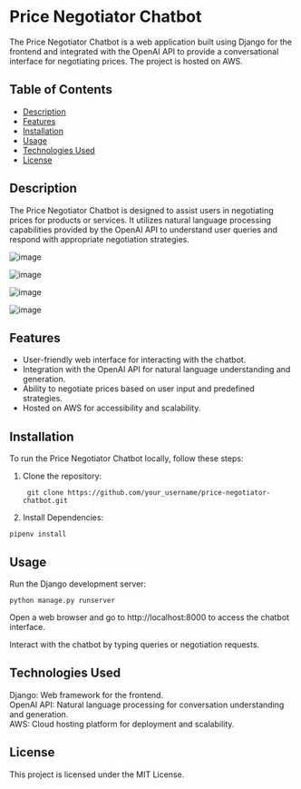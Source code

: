 # Price Negotiator Chatbot

The Price Negotiator Chatbot is a web application built using Django for the frontend and integrated with the OpenAI API to provide a conversational interface for negotiating prices. The project is hosted on AWS.

## Table of Contents

- [Description](#description)
- [Features](#features)
- [Installation](#installation)
- [Usage](#usage)
- [Technologies Used](#technologies-used)
- [License](#license)

## Description

The Price Negotiator Chatbot is designed to assist users in negotiating prices for products or services. It utilizes natural language processing capabilities provided by the OpenAI API to understand user queries and respond with appropriate negotiation strategies.

![image](https://github.com/venkateshsridharann/Price-Negotiator-Chatbot/assets/36308828/79bf0e33-788f-4b53-8542-b7ffcef209f2)  

![image](https://github.com/venkateshsridharann/Price-Negotiator-Chatbot/assets/36308828/397db24f-2224-45bb-98e1-140b3e1d8701)  

![image](https://github.com/venkateshsridharann/Price-Negotiator-Chatbot/assets/36308828/88d131b6-0c78-44b0-becc-a64dd08d6735)    
  
![image](https://github.com/venkateshsridharann/Price-Negotiator-Chatbot/assets/36308828/298c468a-3e07-4bfb-be74-582de65a4a39)



## Features

- User-friendly web interface for interacting with the chatbot.
- Integration with the OpenAI API for natural language understanding and generation.
- Ability to negotiate prices based on user input and predefined strategies.
- Hosted on AWS for accessibility and scalability.

## Installation

To run the Price Negotiator Chatbot locally, follow these steps:

1. Clone the repository:

   ```
    git clone https://github.com/your_username/price-negotiator-chatbot.git

2. Install Dependencies:
```
pipenv install
```

## Usage
Run the Django development server:

```
python manage.py runserver
```
Open a web browser and go to http://localhost:8000 to access the chatbot interface.

Interact with the chatbot by typing queries or negotiation requests.

## Technologies Used
Django: Web framework for the frontend.  
OpenAI API: Natural language processing for conversation understanding and generation.  
AWS: Cloud hosting platform for deployment and scalability.  

## License
This project is licensed under the MIT License.
